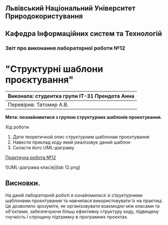 ## Львівський Національний Університет Природокористування
## Кафедра Інформаційних систем та Технологій



### Звіт про виконання лабораторної роботи №12
# "Структурні шаблони проєктування"



| Виконала: студентка групи ІТ-31 Прендота Анна |
|----------------------------------------------|
| Перевірив: Татомир А.В.               |



**Мета: познайомитися з групою структурних шаблонів проектування.**


Хід роботи

1. Дати теоретичной опис структурним шаблонам проєктування 
2. Навести приклад коду який реалізовує даний шаблон
3. Скласти його UML-діаграму 

[Практична робота №12](https://github.com/KhrystynaLutsiv/IT-21_OOP/blob/master/Anna_Prendota/lab%2012/text)

![UML-діаграма класів](lab 12.png)


## Висновки. 

На даній лабораторній роботі я ознайомилася зі структурними шаблонами проєктування та навчилася використовувати їх на практиці. Це дозволило зрозуміти, як організовувати взаємодію між класами та об'єктами, забезпечуючи більш ефективну структуру коду, підвищену гнучкість і спрощену підтримку в програмних проєктах. 
